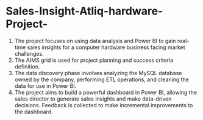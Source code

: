 # Sales-Insight-Atliq-hardware-Project-
1) The project focuses on using data analysis and Power BI to gain real-time sales insights for a computer hardware business facing market challenges.
2) The AIMS grid is used for project planning and success criteria definition.
3) The data discovery phase involves analyzing the MySQL database owned by the company, performing ETL operations, and cleaning the data for use in Power BI.
4) The project aims to build a powerful dashboard in Power BI, allowing the sales director to generate sales insights and make data-driven decisions. Feedback is collected to make incremental improvements to the dashboard.
